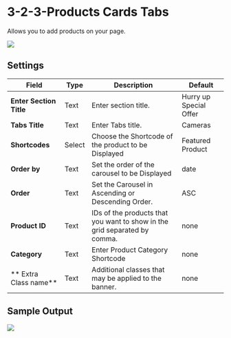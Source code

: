 # 3-2-3-Products Cards Tabs

Allows you to add products on your page.

![](http://transvelo.github.io/docs/electro/images/vc-product-2-1-2-setting.png)

## Settings

| Field | Type | Description | Default
| -- | -- | -- | -- |
| **Enter Section Title** | Text |  Enter section title. | Hurry up Special Offer
| **Tabs Title** | Text | Enter Tabs title. | Cameras
| **Shortcodes** | Select |  Choose the Shortcode of the product to be Displayed | Featured Product
| **Order by** | Text |  Set the order of the carousel to be Displayed | date
| **Order** | Text | Set the Carousel in Ascending or Descending Order. | ASC
| **Product ID** | Text | IDs of the products that you want to show in the grid separated by comma.| none
| **Category** | Text | Enter Product Category Shortcode | none
| ** Extra Class name** | Text | Additional classes that may be applied to the banner. | none



## Sample Output

![](http://transvelo.github.io/docs/electro/images/vc-product-2-1-2-output.png)
